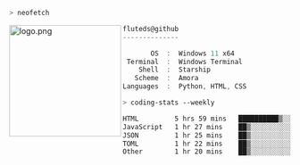 ```zsh
> neofetch
```

<!--img align="left" src="https://github.com/fluteds.png" alt="logo.png" width="200"/>-->
<img align="left" src="https://external-content.duckduckgo.com/iu/?u=https%3A%2F%2F78.media.tumblr.com%2F975fca5f82161b190efdcaa05ffbd4ec%2Ftumblr_p6q6m9TJF01x3p3jmo1_500.png&f=1&nofb=1" alt="logo.png" width="200"/>

```csharp
fluteds@github
--------------

       OS  :  Windows 11 x64
 Terminal  :  Windows Terminal
    Shell  :  Starship
   Scheme  :  Amora
Languages  :  Python, HTML, CSS
```

```zsh
> coding-stats --weekly
```

<!--START_SECTION:waka-->

```txt
HTML         5 hrs 59 mins   ██████████▒░░░░░░░░░░░░░░   40.87 %
JavaScript   1 hr 27 mins    ██▒░░░░░░░░░░░░░░░░░░░░░░   09.92 %
JSON         1 hr 25 mins    ██▒░░░░░░░░░░░░░░░░░░░░░░   09.70 %
TOML         1 hr 22 mins    ██▒░░░░░░░░░░░░░░░░░░░░░░   09.32 %
Other        1 hr 20 mins    ██▒░░░░░░░░░░░░░░░░░░░░░░   09.16 %
```

<!--END_SECTION:waka-->
